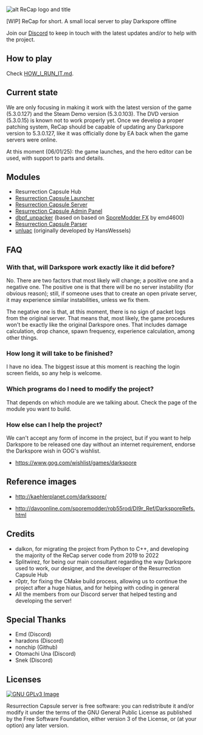 ![alt ReCap logo and title](https://raw.githubusercontent.com/vitor251093/resurrection-capsule/master/readme_head.png)

[WIP] ReCap for short. A small local server to play Darkspore offline

Join our [Discord](https://discord.gg/btfTw62) to keep in touch with the latest updates and/or to help with the project.

## How to play
Check [HOW_I_RUN_IT.md](HOW_I_RUN_IT.md).

## Current state
We are only focusing in making it work with the latest version of the game (5.3.0.127) and the Steam Demo version (5.3.0.103). The DVD version (5.3.0.15) is known not to work properly yet. Once we develop a proper patching system, ReCap should be capable of updating any Darkspore version to 5.3.0.127, like it was officially done by EA back when the game servers were online.

At this moment (06/01/25): the game launches, and the hero editor can be used, with support to parts and details.

## Modules
- Resurrection Capsule Hub
- [Resurrection Capsule Launcher](https://github.com/vitor251093/recap_launcher)
- [Resurrection Capsule Server](https://github.com/vitor251093/recap_server)
- [Resurrection Capsule Admin Panel](https://github.com/vitor251093/recap_panel)
- [dbpf_unpacker](https://github.com/vitor251093/dbpf_unpacker) (based on based on [SporeModder FX](https://emd4600.github.io/SporeModder-FX/) by emd4600)
- [Resurrection Capsule Parser](https://github.com/JeanxPereira/recap_parser)
- [unluac](https://github.com/vitor251093/unluac) (originally developed by HansWessels)

## FAQ

### With that, will Darkspore work exactly like it did before?
No. There are two factors that most likely will change; a positive one and a negative one. The positive one is that there will be no server instability (for obvious reason); still, if someone uses that to create an open private server, it may experience similar instabilities, unless we fix them.

The negative one is that, at this moment, there is no sign of packet logs from the original server. That means that, most likely, the game procedures won't be exactly like the original Darkspore ones. That includes damage calculation, drop chance, spawn frequency, experience calculation, among other things.

### How long it will take to be finished?
I have no idea. The biggest issue at this moment is reaching the login screen fields, so any help is welcome.

### Which programs do I need to modify the project?
That depends on which module are we talking about. Check the page of the module you want to build.

### How else can I help the project?
We can't accept any form of income in the project, but if you want to help Darkspore to be released one day without an internet requirement, endorse the Darkspore wish in GOG's wishlist.
- https://www.gog.com/wishlist/games/darkspore


## Reference images
- http://kaehlerplanet.com/darkspore/

- http://davoonline.com/sporemodder/rob55rod/DI9r_Ref/DarksporeRefs.html

## Credits
 * dalkon, for migrating the project from Python to C++, and developing the majority of the ReCap server code from 2019 to 2022
 * Splitwirez, for being our main consultant regarding the way Darkspore used to work, our designer, and the developer of the Resurrection Capsule Hub
 * r0ptr, for fixing the CMake build process, allowing us to continue the project after a huge hiatus, and for helping with coding in general
 * All the members from our Discord server that helped testing and developing the server!

## Special Thanks
- Emd (Discord)
- haradons (Discord)
- nonchip (Github)
- Otomachi Una (Discord)
- Snek (Discord)

## Licenses

[![GNU GPLv3 Image](https://www.gnu.org/graphics/gplv3-127x51.png)](http://www.gnu.org/licenses/gpl-3.0.en.html)

Resurrection Capsule server is free software: you can redistribute it and/or modify
it under the terms of the GNU General Public License as published by
the Free Software Foundation, either version 3 of the License, or
(at your option) any later version.

